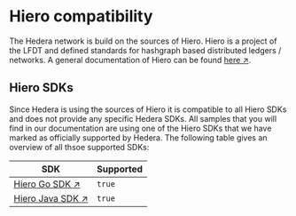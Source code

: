 # Hiero compatibility

The Hedera network is build on the sources of Hiero.
Hiero is a project of the LFDT and defined standards for hashgraph based distributed ledgers / networks.
A general documentation of Hiero can be found [here :arrow_upper_right:](../../hiero/sdk/index.md).

## Hiero SDKs

Since Hedera is using the sources of Hiero it is compatible to all Hiero SDKs and does not provide any specific Hedera SDKs.
All samples that you will find in our documentation are using one of the Hiero SDKs that we have marked as officially supported by Hedera.
The following table gives an overview of all thsoe supported SDKs:

| SDK |  Supported     |
| ----------------- | --------- |
| [Hiero Go SDK :arrow_upper_right:](../../hiero/sdk/go.md)    | `true` | 
| [Hiero Java SDK :arrow_upper_right:](../../hiero/sdk/java.md)    | `true` | 
